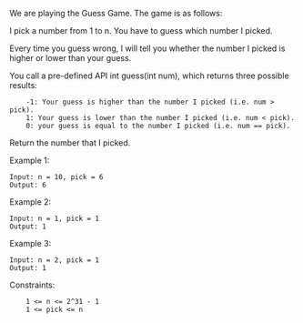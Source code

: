 We are playing the Guess Game. The game is as follows:

I pick a number from 1 to n. You have to guess which number I picked.

Every time you guess wrong, I will tell you whether the number I picked is higher or lower than your guess.

You call a pre-defined API int guess(int num), which returns three possible results:

```
    -1: Your guess is higher than the number I picked (i.e. num > pick).
    1: Your guess is lower than the number I picked (i.e. num < pick).
    0: your guess is equal to the number I picked (i.e. num == pick).
```

Return the number that I picked.

Example 1:

```
Input: n = 10, pick = 6
Output: 6
```

Example 2:

```
Input: n = 1, pick = 1
Output: 1
```

Example 3:

```
Input: n = 2, pick = 1
Output: 1
```

Constraints:

```
    1 <= n <= 2^31 - 1
    1 <= pick <= n
```
